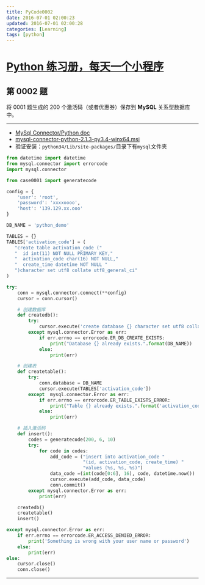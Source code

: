 ```yaml
---
title: PyCode0002
date: 2016-07-01 02:00:23
updated: 2016-07-01 02:00:28
categories: [Learning]
tags: [python]
---
```


# [Python 练习册，每天一个小程序](https://github.com/Yixiaohan/show-me-the-code)

## 第 0002 题

将 0001 题生成的 200 个激活码（或者优惠券）保存到 **MySQL** 关系型数据库中。

<!-- more -->

------------

- [MySql Connector/Python doc](http://dev.mysql.com/doc/connector-python/en/)
- [mysql-connector-python-2.1.3-py3.4-winx64.msi](http://dev.mysql.com/downloads/connector/python/)
- 验证安装：`python34/Lib/site-packages/`目录下有`mysql`文件夹

```python
from datetime import datetime
from mysql.connector import errorcode
import mysql.connector

from case0001 import generatecode

config = {
    'user': 'root',
    'password': 'xxxxoooo',
    'host': '139.129.xx.ooo'
}

DB_NAME = 'python_demo'

TABLES = {}
TABLES['activation_code'] = (
   "create table activation_code ("
   "  id int(11) NOT NULL PRIMARY KEY,"
   "  activation_code char(16) NOT NULL,"
   "  create_time datetime NOT NULL "
   ")character set utf8 collate utf8_general_ci"
)

try:
    conn = mysql.connector.connect(**config)
    cursor = conn.cursor()

    # 创建数据库
    def createdb():
        try:
            cursor.execute('create database {} character set utf8 collate utf8_general_ci'.format(DB_NAME))
        except mysql.connector.Error as err:
            if err.errno == errorcode.ER_DB_CREATE_EXISTS:
                print("Database {} already exists.".format(DB_NAME))
            else:
                print(err)

    # 创建表
    def createtable():
        try:
            conn.database = DB_NAME
            cursor.execute(TABLES['activation_code'])
        except  mysql.connector.Error as err:
            if err.errno == errorcode.ER_TABLE_EXISTS_ERROR:
                print("Table {} already exists.".format('activation_code'))
            else:
                print(err)

    # 插入激活码
    def insert():
        codes = generatecode(200, 6, 10)
        try:
            for code in codes:
                add_code = ("insert into activation_code "
                            "(id, activation_code, create_time) "
                            "values (%s, %s, %s)")
                data_code =(int(code[0:6], 16), code, datetime.now())
                cursor.execute(add_code, data_code)
                conn.commit()
        except mysql.connector.Error as err:
            print(err)

    createdb()
    createtable()
    insert()

except mysql.connector.Error as err:
    if err.errno == errorcode.ER_ACCESS_DENIED_ERROR:
        print('Something is wrong with your user name or password')
    else:
        print(err)
else:
    cursor.close()
    conn.close()
```

------------


